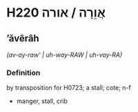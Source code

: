 # H220 אֲוֵרָה / אורה

## ʼăvêrâh

_(av-ay-raw' | uh-way-RAW | uh-vay-RA)_

### Definition

by transposition for H0723; a stall; cote; n-f

- manger, stall, crib
